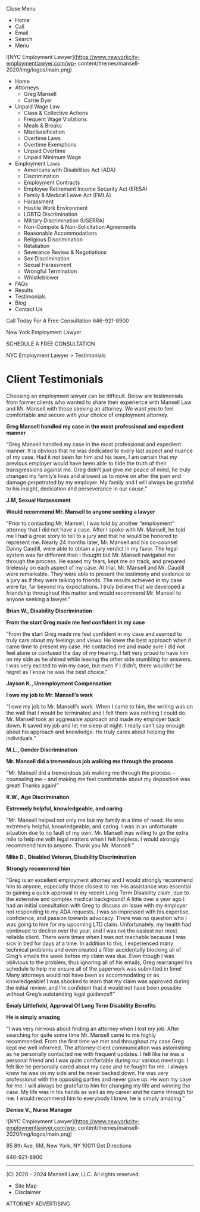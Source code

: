 Close Menu

  * Home
  * Call
  * Email
  * Search
  * Menu

![NYC Employment Lawyer](https://www.newyorkcity-employmentlawyer.com/wp-
content/themes/mansell-2020/img/logos/main.png)

  * Home
  * Attorneys
    * Greg Mansell
    * Carrie Dyer
  * Unpaid Wage Law
    * Class & Collective Actions
    * Frequent Wage Violations
    * Meals & Breaks
    * Misclassification
    * Overtime Laws
    * Overtime Exemptions
    * Unpaid Overtime
    * Unpaid Minimum Wage
  * Employment Laws
    * Americans with Disabilities Act (ADA)
    * Discrimination
    * Employment Contracts
    * Employee Retirement Income Security Act (ERISA)
    * Family & Medical Leave Act (FMLA)
    * Harassment
    * Hostile Work Environment
    * LGBTQ Discrimination
    * Military Discrimination (USERRA)
    * Non-Compete & Non-Solicitation Agreements
    * Reasonable Accommodations
    * Religious Discrimination
    * Retaliation
    * Severance Review & Negotiations
    * Sex Discrimination
    * Sexual Harassment
    * Wrongful Termination
    * Whistleblower
  * FAQs
  * Results
  * Testimonials
  * Blog
  * Contact Us

Call Today For A Free Consultation 646-921-8900

New York Employment Lawyer

SCHEDULE A FREE CONSULTATION

NYC Employment Lawyer > Testimonials

# Client Testimonials

Choosing an employment lawyer can be difficult. Below are testimonials from
former clients who wanted to share their experience with Mansell Law and Mr.
Mansell with those seeking an attorney. We want you to feel comfortable and
secure with your choice of employment attorney.

 **Greg Mansell handled my case in the most professional and expedient
manner**

“Greg Mansell handled my case in the most professional and expedient manner.
It is obvious that he was dedicated to every last aspect and nuance of my
case. Had it not been for him and his team, I am certain that my previous
employer would have been able to hide the truth of their transgressions
against me. Greg didn’t just give me peace of mind, he truly changed my
family’s lives and allowed us to move on after the pain and damage perpetrated
by my employer. My family and I will always be grateful to his insight,
dedication and perseverance in our cause.”

 **J.M, Sexual Harasssment**

 **Would recommend Mr. Mansell to anyone seeking a lawyer**

“Prior to contacting Mr. Mansell, I was told by another “employment” attorney
that I did not have a case. After I spoke with Mr. Mansell, he told me I had a
great story to tell to a jury and that he would be honored to represent me.
Nearly 24 months later, Mr. Mansell and his co-counsel Danny Caudill, were
able to obtain a jury verdict in my favor. The legal system was far different
than I thought but Mr. Mansell navigated me through the process. He eased my
fears, kept me on track, and prepared tirelessly on each aspect of my case. At
trial, Mr. Mansell and Mr. Caudill were remarkable. They were able to present
the testimony and evidence to a jury as if they were talking to friends. The
results achieved in my case were far, far beyond my expectations. I truly
believe that we developed a friendship throughout this matter and would
recommend Mr. Mansell to anyone seeking a lawyer.”

 **Brian W., Disability Discrimination**

 **From the start Greg made me feel confident in my case**

“From the start Greg made me feel confident in my case and seemed to truly
care about my feelings and views. He knew the best approach when it came time
to present my case. He contacted me and made sure I did not feel alone or
confused the day of my hearing. I felt very proud to have him on my side as he
shined while leaving the other side stumbling for answers. I was very excited
to win my case, but even if I didn’t, there wouldn’t be regret as I know he
was the best choice.”

 **Jayson K., Unemployment Compensation**

 **I owe my job to Mr. Mansell’s work**

“I owe my job to Mr. Mansell’s work. When I came to him, the writing was on
the wall that I would be terminated and I felt there was nothing I could do.
Mr. Mansell took an aggressive approach and made my employer back down. It
saved my job and let me sleep at night. I really can’t say enough about his
approach and knowledge. He truly cares about helping the individuals.”

 **M.L., Gender Discrimination**

 **Mr. Mansell did a tremendous job walking me through the process**

“Mr. Mansell did a tremendous job walking me through the process – counseling
me – and making me feel comfortable about my deposition was great! Thanks
again!”

**R.W., Age Discrimination**

 **Extremely helpful, knowledgeable, and caring**

“Mr. Mansell helped not only me but my family in a time of need. He was
extremely helpful, knowledgeable, and caring. I was in an unfortunate
situation due to no fault of my own. Mr. Mansell was willing to go the extra
mile to help me with legal matters when I felt helpless. I would strongly
recommend him to anyone. Thank you Mr. Mansell.”

 **Mike D., Disabled Veteran, Disability Discrimination**

 **Strongly recommend him**

“Greg is an excellent employment attorney and I would strongly recommend him
to anyone, especially those closest to me. His assistance was essential to
gaining a quick approval in my recent Long Term Disability claim, due to the
extensive and complex medical background! A little over a year ago I had an
initial consultation with Greg to discuss an issue with my employer not
responding to my ADA requests. I was so impressed with his expertise,
confidence, and passion towards advocacy. There was no question who I was
going to hire for my upcoming LTD claim. Unfortunately, my health had
continued to decline over the year, and I was not the easiest nor most
reliable client. There were times when I was not reachable because I was sick
in bed for days at a time. In addition to this, I experienced many technical
problems and even created a filter accidentally blocking all of Greg’s emails
the week before my claim was due. Even though I was oblivious to the problem,
thus ignoring all of his emails, Greg rearranged his schedule to help me
ensure all of the paperwork was submitted in time! Many attorneys would not
have been as accommodating or as knowledgeable! I was shocked to learn that my
claim was approved during the initial review, and I’m confident that it would
not have been possible without Greg’s outstanding legal guidance!!”

 **Emaly Littlefield, Approval Of Long Term Disability Benefits**

 **He is simply amazing**

“I was very nervous about finding an attorney when I lost my job. After
searching for quite some time Mr. Mansell came to me highly recommended. From
the first time we met and throughout my case Greg kept me well informed. The
attorney-client communication was astonishing as he personally contacted me
with frequent updates. I felt like he was a personal friend and I was quite
comfortable during our various meetings. I felt like he personally cared about
my case and he fought for me. I always knew he was on my side and he never
backed down. He was very professional with the opposing parties and never gave
up. He won my case for me. I will always be grateful to him for changing my
life and winning the case. My life was in his hands as well as my career and
he came through for me. I would recommend him to everybody I know, he is
simply amazing.”

 **Denise V., Nurse Manager**

![NYC Employment Lawyer](https://www.newyorkcity-employmentlawyer.com/wp-
content/themes/mansell-2020/img/logos/main.png)

85 8th Ave, 6M, New York, NY 10011  Get Directions

  

646-921-8900

  *   *   *   * 

(C) 2020 - 2024 Mansell Law, LLC. All rights reserved.

  * Site Map
  * Disclaimer

ATTORNEY ADVERTISING

